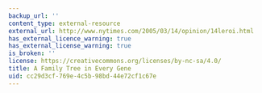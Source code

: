 ```yaml
---
backup_url: ''
content_type: external-resource
external_url: http://www.nytimes.com/2005/03/14/opinion/14leroi.html
has_external_licence_warning: true
has_external_license_warning: true
is_broken: ''
license: https://creativecommons.org/licenses/by-nc-sa/4.0/
title: A Family Tree in Every Gene
uid: cc29d3cf-769e-4c5b-98bd-44e72cf1c67e
---
```

